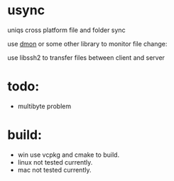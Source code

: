 # usync
uniqs cross platform file and folder sync

use [dmon](https://github.com/septag/dmon) or some other library to monitor file change:

use libssh2 to transfer files between client and server

# todo:
* multibyte problem

# build:
* win use vcpkg and cmake to build.
* linux not tested currently.
* mac not tested currently.

